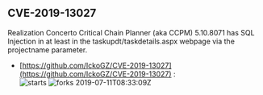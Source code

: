 ## CVE-2019-13027
 Realization Concerto Critical Chain Planner (aka CCPM) 5.10.8071 has SQL Injection in at least in the taskupdt/taskdetails.aspx webpage via the projectname parameter.

- [https://github.com/IckoGZ/CVE-2019-13027](https://github.com/IckoGZ/CVE-2019-13027) :  
![starts](https://img.shields.io/github/stars/IckoGZ/CVE-2019-13027.svg) 
![forks](https://img.shields.io/github/forks/IckoGZ/CVE-2019-13027.svg) 
2019-07-11T08:33:09Z

